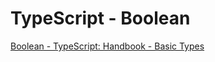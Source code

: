 # TypeScript - Boolean

[Boolean - TypeScript: Handbook - Basic Types](https://www.typescriptlang.org/docs/handbook/basic-types.html#boolean)
